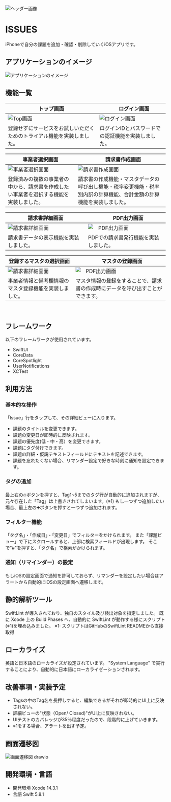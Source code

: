 
![ヘッダー画像](https://user-images.githubusercontent.com/92074465/284128998-cbe612ac-ae31-472e-ba47-ac6a3db4b472.png)
<br />


# ISSUES
iPhoneで自分の課題を追加・確認・削除していくiOSアプリです。
<br />


## アプリケーションのイメージ
![アプリケーションのイメージ](https://github.com/Taisei-Shinoda/MyPortfolio/assets/92074465/b3e0951b-dfd7-4e57-89a3-64c6a8c04e55)
<br />


## 機能一覧
| トップ画面 |　ログイン画面 |
| ---- | ---- |
| ![Top画面](https://github.com/Taisei-Shinoda/MyPortfolio/assets/92074465/cce2f62f-c7ea-488c-9754-a4eed5f98825) | ![ログイン画面](/docs/img/app-view/login_1.1.png) |
| 登録せずにサービスをお試しいただくためのトライアル機能を実装しました。 | ログインIDとパスワードでの認証機能を実装しました。 |

| 事業者選択画面 |　請求書作成画面 |
| ---- | ---- |
| ![事業者選択画面](/docs/img/app-view/select-business_1.1.png) | ![請求書作成画面](/docs/img/app-view/create-invoice_1.1.png) |
| 登録済みの複数の事業者の中から、請求書を作成したい事業者を選択する機能を実装しました。 | 請求書の作成機能・マスタデータの呼び出し機能・税率変更機能・税率別内訳の計算機能、合計金額の計算機能を実装しました。 |

| 請求書詳細画面 |　PDF出力画面 |
| ---- | ---- |
| ![請求書詳細画面](/docs/img/app-view/invoice-detail_1.1.png) | ![　PDF出力画面](/docs/img/app-view/print-invoice_1.1.png) |
| 請求書データの表示機能を実装しました。 | PDFでの請求書発行機能を実装しました。 |

| 登録するマスタの選択画面 |　マスタの登録画面 |
| ---- | ---- |
| ![請求書詳細画面](/docs/img/app-view/select-master_1.1.png) | ![　PDF出力画面](/docs/img/app-view/master-register-form_1.1.png) |
| 事業者情報と備考欄情報のマスタ登録機能を実装しました。 | マスタ情報の登録をすることで、請求書の作成時にデータを呼び出すことができます。 |

<br />









## フレームワーク
以下のフレームワークが使用されています。

- SwiftUI
- CoreData 
- CoreSpotlight
- UserNotifications
- XCTest

## 利用方法
### 基本的な操作
#### 
「Issue」行をタップして、その詳細ビューに入ります。
- 課題のタイトルを変更できます。
- 課題の変更日が即時的に反映されます。
- 課題の優先度(低・中・高）を変更できます。
- 課題にタグ付けできます。
- 課題の詳細・仮説テキストフィールドにテキストを記述できます。
- 課題を忘れたくない場合、リマンダー設定で好きな時刻に通知を設定できます。

### タグの追加
#### 
最上右の🔥ボタンを押すと、Tag1~5までのタグ行が自動的に追加されますが、
元々存在した「Tag」は上書きされてしまいます。(※1)
もし一つずつ追加したい場合、最上左の➕ボタンを押すと一つずつ追加されます。

### フィルター機能
#### 
「タグ名」・「作成日」・「変更日」でフィルターをかけられます。
また「課題ビュー」で下にスクロールすると、上部に検索フィールドが出現します。
そこで"#"を押すと、「タグ名」で検索がかけられます。

### 通知（リマインダー）の設定
#### 
もしiOSの設定画面で通知を許可しておらず、リマンダーを設定したい場合はアラートから自動的にiOSの設定画面へ遷移します。


## 静的解析ツール
SwiftLint が導入されており、独自のスタイル及び検出対象を指定しました。
既に Xcode 上の Build Phases へ、自動的に SwiftLint が動作する様にスクリプト(※1)を埋め込みました。
※1: スクリプトはGitHubのSwiftLint READMEから直接取得

## ローカライズ
英語と日本語のローカライズが設定されています。
"System Language" で実行することにより、自動的に日本語にローカライゼーションされます。

## 改善事項・実装予定
- Tagsの中のTag名を長押しすると、編集できるがそれが即時的にUI上に反映されない。
- 詳細ビューの"状態（Open/ Closed)"がUI上に反映されない。
- UIテストのカバレッジが35％程度だったので、段階的に上げていきます。
- ※1をする場合、アラートを出す予定。


## 画面遷移図
![画面遷移図 drawio](https://user-images.githubusercontent.com/92074465/282289040-2bcf2900-71cb-4d1c-a7e3-28464bb88712.png)


## 開発環境・言語
- 開発環境
Xcode 14.3.1
- 言語
Swift 5.8.1


